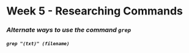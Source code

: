 # Week 5 - Researching Commands

### *Alternate ways to use the command `grep`*

##### `grep "(txt)" (filename)`

